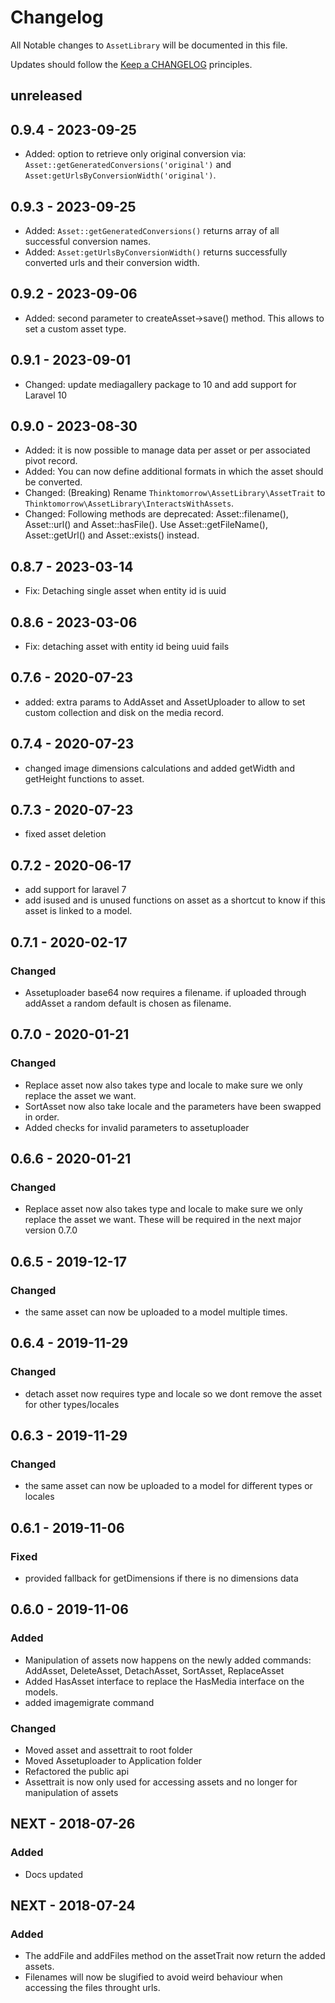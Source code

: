 # Changelog

All Notable changes to `AssetLibrary` will be documented in this file.

Updates should follow the [Keep a CHANGELOG](http://keepachangelog.com/) principles.

## unreleased

## 0.9.4 - 2023-09-25
-   Added: option to retrieve only original conversion via: `Asset::getGeneratedConversions('original')` and `Asset:getUrlsByConversionWidth('original')`.

## 0.9.3 - 2023-09-25
-   Added: `Asset::getGeneratedConversions()` returns array of all successful conversion names.
-   Added: `Asset:getUrlsByConversionWidth()` returns successfully converted urls and their conversion width.

## 0.9.2 - 2023-09-06
-   Added: second parameter to createAsset->save() method. This allows to set a custom asset type.

## 0.9.1 - 2023-09-01
-   Changed: update mediagallery package to 10 and add support for Laravel 10

## 0.9.0 - 2023-08-30
-   Added: it is now possible to manage data per asset or per associated pivot record. 
-   Added: You can now define additional formats in which the asset should be converted.
-   Changed: (Breaking) Rename `Thinktomorrow\AssetLibrary\AssetTrait` to `Thinktomorrow\AssetLibrary\InteractsWithAssets`.
-   Changed: Following methods are deprecated: Asset::filename(), Asset::url() and Asset::hasFile(). Use Asset::getFileName(), Asset::getUrl() and Asset::exists() instead.

## 0.8.7 - 2023-03-14

-   Fix: Detaching single asset when entity id is uuid

## 0.8.6 - 2023-03-06

-   Fix: detaching asset with entity id being uuid fails

## 0.7.6 - 2020-07-23

-   added: extra params to AddAsset and AssetUploader to allow to set custom collection and disk on the media record.

## 0.7.4 - 2020-07-23

-   changed image dimensions calculations and added getWidth and getHeight functions to asset.

## 0.7.3 - 2020-07-23

-   fixed asset deletion

## 0.7.2 - 2020-06-17

-   add support for laravel 7
-   add isused and is unused functions on asset as a shortcut to know if this asset is linked to a model.

## 0.7.1 - 2020-02-17

### Changed

-   Assetuploader base64 now requires a filename. if uploaded through addAsset a random default is chosen as filename.

## 0.7.0 - 2020-01-21

### Changed

-   Replace asset now also takes type and locale to make sure we only replace the asset we want.
-   SortAsset now also take locale and the parameters have been swapped in order.
-   Added checks for invalid parameters to assetuploader

## 0.6.6 - 2020-01-21

### Changed

-   Replace asset now also takes type and locale to make sure we only replace the asset we want. These will be required in the next major version 0.7.0

## 0.6.5 - 2019-12-17

### Changed

-   the same asset can now be uploaded to a model multiple times.

## 0.6.4 - 2019-11-29

### Changed

-   detach asset now requires type and locale so we dont remove the asset for other types/locales

## 0.6.3 - 2019-11-29

### Changed

-   the same asset can now be uploaded to a model for different types or locales

## 0.6.1 - 2019-11-06

### Fixed

-   provided fallback for getDimensions if there is no dimensions data

## 0.6.0 - 2019-11-06

### Added

-   Manipulation of assets now happens on the newly added commands: AddAsset, DeleteAsset, DetachAsset, SortAsset, ReplaceAsset
-   Added HasAsset interface to replace the HasMedia interface on the models.
-   added imagemigrate command

### Changed

-   Moved asset and assettrait to root folder
-   Moved Assetuploader to Application folder
-   Refactored the public api
-   Assettrait is now only used for accessing assets and no longer for manipulation of assets

## NEXT - 2018-07-26

### Added

-   Docs updated

## NEXT - 2018-07-24

### Added

-   The addFile and addFiles method on the assetTrait now return the added assets.
-   Filenames will now be slugified to avoid weird behaviour when accessing the files throught urls.
